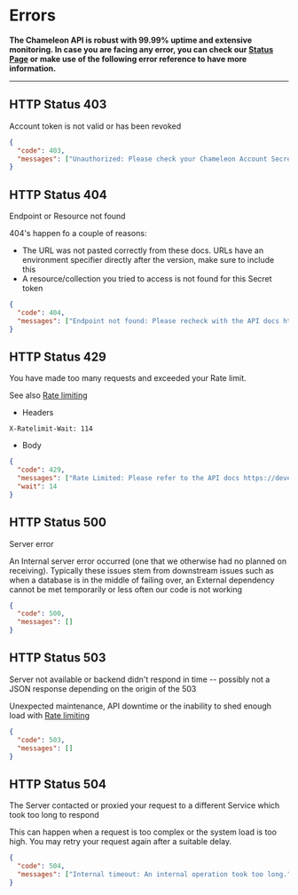 # Errors

**The Chameleon API is robust with 99.99% uptime and extensive monitoring. In case you are facing any error, you can check our [Status Page](https://status.trychameleon.com) or make use of the following error reference to have more information.**

---

## HTTP Status 403
Account token is not valid or has been revoked

```json
{
  "code": 403,
  "messages": ["Unauthorized: Please check your Chameleon Account Secret"]
}
```

## HTTP Status 404

Endpoint or Resource not found

404's happen fo a couple of reasons:

 - The URL was not pasted correctly from these docs. URLs have an environment specifier directly after the version, make sure to include this
 - A resource/collection you tried to access is not found for this Secret token

```json
{
  "code": 404,
  "messages": ["Endpoint not found: Please recheck with the API docs https://developers.trychameleon.com"]
}
```

## HTTP Status 429

You have made too many requests and exceeded your Rate limit.

See also [Rate limiting](rate-limiting.md)

- Headers

```
X-Ratelimit-Wait: 114
```

- Body

```json
{
  "code": 429,
  "messages": ["Rate Limited: Please refer to the API docs https://developers.trychameleon.com/#/concepts/rate-limiting for more information"],
  "wait": 14
}
```

## HTTP Status 500

Server error

An Internal server error occurred (one that we otherwise had no planned on receiving). Typically these issues stem from downstream issues such as when a database is in the middle of failing over, an External dependency cannot be met temporarily or less often our code is not working

```json
{
  "code": 500,
  "messages": []
}
```

## HTTP Status 503

Server not available or backend didn't respond in time -- possibly not a JSON response depending on the origin of the 503

Unexpected maintenance, API downtime or the inability to shed enough load with [Rate limiting](rate-limiting.md)

```json
{
  "code": 503,
  "messages": []
}
```

## HTTP Status 504

The Server contacted or proxied your request to a different Service which took too long to respond

This can happen when a request is too complex or the system load is too high. You may retry your request again after a suitable delay.

```json
{
  "code": 504,
  "messages": ["Internal timeout: An internal operation took too long."]
}
```

